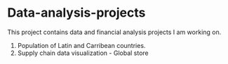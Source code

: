 # Data-analysis-projects

This project contains data and financial analysis projects I am working on.

1. Population of Latin and Carribean countries.
2. Supply chain data visualization - Global store 
